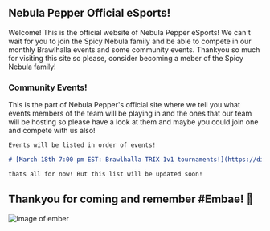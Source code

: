 ## Nebula Pepper Official eSports!

Welcome! This is the official website of Nebula Pepper eSports! We can't wait for you to join the Spicy Nebula family and be able to compete in our monthly Brawlhalla events and some community events. Thankyou so much for visiting this site so please, consider becoming a meber of the Spicy Nebula family!

### Community Events!

This is the part of Nebula Pepper's official site where we tell you what events members of the team will be playing in and the ones that our team will be hosting so please have a look at them and maybe you could join one and compete with us also!

```markdown
Events will be listed in order of events!

# [March 18th 7:00 pm EST: Brawlhalla TRIX 1v1 tournaments!](https://discord.gg/RMBXBFR)

thats all for now! But this list will be updated soon!
```

## Thankyou for coming and remember #Embae! :sparkling_heart:
![Image of ember](http://wiki.brawlhalla.com/images/6/61/EMBER_base_Lovestruck_Colors.png)

